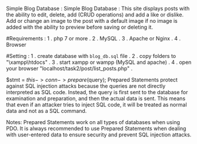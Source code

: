Simple Blog Database :
Simple Blog Database :
This site displays posts with the ability to edit, delete, add (CRUD operations) and add a like or dislike.
 Add or change an image to the post with a default image if no image is added with the ability to preview before saving or deleting it.


#Requirements :
1 . php 7 or more .
2 . MySQL .
3 . Apache or Nginx .
4 . Browser

#Setting :
1 . create database with `blog_db.sql` file .
2 . copy folders to "\xampp\htdocs" .
3 . start xampp or wampp (MySQL and apache) .
4 . open your browser "localhost/task2/post/list_posts.php" .

  $stmt = $this->conn->prepare($query);
Prepared Statements protect against SQL injection attacks because the queries are not directly interpreted as SQL code. Instead, the query is first sent to the database for examination and preparation, and then the actual data is sent. This means that even if an attacker tries to inject SQL code, it will be treated as normal data and not as a SQL command.

Notes:
Prepared Statements work on all types of databases when using PDO.
It is always recommended to use Prepared Statements when dealing with user-entered data to ensure security and prevent SQL injection attacks.
